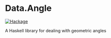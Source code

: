 # Data.Angle

[![Hackage](https://img.shields.io/hackage/v/Data-Angle.svg)](https://hackage.haskell.org/package/Data-Angle)

A Haskell library for dealing with geometric angles
